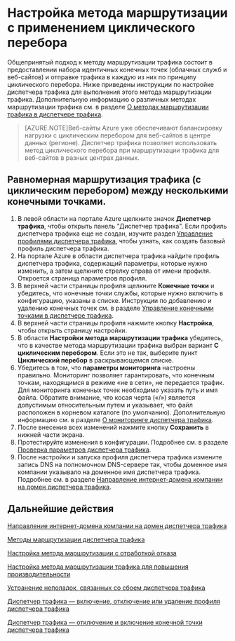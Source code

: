 <properties
   pageTitle="Настройка метода маршрутизации трафика с циклическим перебором для диспетчера трафика | Microsoft Azure"
   description="Эта статья поможет вам настроить балансировку нагрузки с циклическим перебором для конечных точек диспетчера трафика."
   services="traffic-manager"
   documentationCenter=""
   authors="joaoma"
   manager="carmonm"
   editor="tysonn" />
<tags 
   ms.service="traffic-manager"
   ms.devlang="na"
   ms.topic="article"
   ms.tgt_pltfrm="na"
   ms.workload="infrastructure-services"
   ms.date="12/01/2015"
   ms.author="joaoma" />

# Настройка метода маршрутизации с применением циклического перебора

Общепринятый подход к методу маршрутизации трафика состоит в предоставлении набора идентичных конечных точек (облачных служб и веб-сайтов) и отправке трафика в каждую из них по принципу циклического перебора. Ниже приведены инструкции по настройке диспетчера трафика для выполнения этого метода маршрутизации трафика. Дополнительную информацию о различных методах маршрутизации трафика см. в разделе [О методах маршрутизации трафика в диспетчере трафика](traffic-manager-load-balancing-methods.md).

>[AZURE.NOTE]Веб-сайты Azure уже обеспечивают балансировку нагрузки с циклическим перебором для веб-сайтов в центре данных (регионе). Диспетчер трафика позволяет использовать метод циклического перебора при маршрутизации трафика для веб-сайтов в разных центрах данных.

## Равномерная маршрутизация трафика (с циклическим перебором) между несколькими конечными точками.

1. В левой области на портале Azure щелкните значок **Диспетчер трафика**, чтобы открыть панель "Диспетчер трафика". Если профиль диспетчера трафика еще не создан, изучите раздел [Управление профилями диспетчера трафика](traffic-manager-manage-profiles.md), чтобы узнать, как создать базовый профиль диспетчера трафика.
2. На портале Azure в области диспетчера трафика найдите профиль диспетчера трафика, содержащий параметры, которые нужно изменить, а затем щелкните стрелку справа от имени профиля. Откроется страница параметров профиля.
3. В верхней части страницы профиля щелкните **Конечные точки** и убедитесь, что конечные точки службы, которые нужно включить в конфигурацию, указаны в списке. Инструкции по добавлению и удалению конечных точек см. в разделе [Управление конечными точками в диспетчере трафика](traffic-manager-endpoints.md).
4. В верхней части страницы профиля нажмите кнопку **Настройка**, чтобы открыть страницу настройки.
5. В области **Настройки метода маршрутизации трафика** убедитесь, что в качестве метода маршрутизации трафика выбран вариант **С циклическим перебором**. Если это не так, выберите пункт **Циклический перебор** в раскрывающемся списке.
6. Убедитесь в том, что **параметры мониторинга** настроены правильно. Мониторинг позволяет гарантировать, что конечным точкам, находящимся в режиме «не в сети», не передается трафик. Для мониторинга конечных точек необходимо указать путь и имя файла. Обратите внимание, что косая черта («/») является допустимым относительным путем и указывает, что файл расположен в корневом каталоге (по умолчанию). Дополнительную информацию см. в разделе [О мониторинге диспетчера трафика](traffic-manager-monitoring.md).
7. После внесения всех изменений нажмите кнопку **Сохранить** в нижней части экрана.
8. Протестируйте изменения в конфигурации. Подробнее см. в разделе [Проверка параметров диспетчера трафика](traffic-manager-testing-settings.md).
9. После настройки и запуска профиля диспетчера трафика измените запись DNS на полномочном DNS-сервере так, чтобы доменное имя компании указывало на доменное имя диспетчера трафика. Подробнее см. в разделе [Направление интернет-домена компании на домен диспетчера трафика](traffic-manager-point-internet-domain.md).

## Дальнейшие действия


[Направление интернет-домена компании на домен диспетчера трафика](traffic-manager-point-internet-domain.md)

[Методы маршрутизации диспетчера трафика](traffic-manager-routing-methods.md)

[Настройка метода маршрутизации с отработкой отказа](traffic-manager-configure-failover-routing-method.md)

[Настройка метода маршрутизации трафика для повышения производительности](traffic-manager-configure-performance-routing-method.md)

[Устранение неполадок, связанных со сбоем диспетчера трафика](traffic-manager-troubleshooting-degraded.md)

[Диспетчер трафика — включение, отключение или удаление профиля диспетчера трафика](disable-enable-or-delete-a-profile.md)

[Диспетчер трафика — отключение и включение конечной точки диспетчера трафика](disable-or-enable-an-endpoint.md)

 

<!---HONumber=AcomDC_1203_2015-->